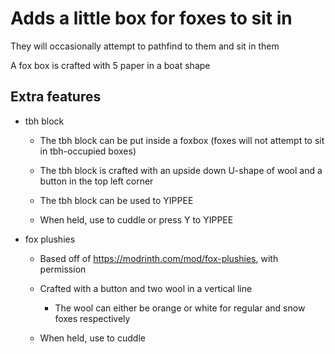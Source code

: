# Adds a little box for foxes to sit in

They will occasionally attempt to pathfind to them and sit in them

A fox box is crafted with 5 paper in a boat shape

## Extra features

- tbh block

    - The tbh block can be put inside a foxbox (foxes will not attempt to sit in tbh-occupied boxes)

    - The tbh block is crafted with an upside down U-shape of wool and a button in the top left corner

    - The tbh block can be used to YIPPEE

    - When held, use to cuddle or press Y to YIPPEE

- fox plushies

    - Based off of https://modrinth.com/mod/fox-plushies, with permission

    - Crafted with a button and two wool in a vertical line

        - The wool can either be orange or white for regular and snow foxes respectively

    - When held, use to cuddle

